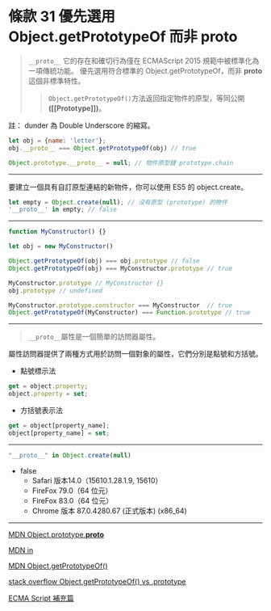 
# 條款 31 優先選用 Object.getPrototypeOf 而非 __proto__

>`__proto__` 它的存在和確切行為僅在 ECMAScript 2015 規範中被標準化為一項傳統功能。
優先選用符合標準的 Object.getPrototypeOf，而非 __proto__ 這個非標準特性。
>> `Object.getPrototypeOf()`方法返回指定物件的原型，等同公開 **([[Prototype]])**。

註： dunder 為 Double Underscore 的縮寫。

```javascript
let obj = {name: 'letter'};
obj.__proto__ === Object.getPrototypeOf(obj) // true
```
```javascript
Object.prototype.__proto__ = null; // 物件原型鏈 prototype.chain
```
---

要建立一個具有自訂原型連結的新物件，你可以使用 ES5 的 object.create。
```javascript
let empty = Object.create(null); // 沒有原型 (prototype) 的物件
'__proto__' in empty; // false
```

---

```javascript
function MyConstructor() {}

let obj = new MyConstructor()

Object.getPrototypeOf(obj) === obj.prototype // false
Object.getPrototypeOf(obj) === MyConstructor.prototype // true

MyConstructor.prototype // MyConstructor {}
obj.prototype // undefined

MyConstructor.prototype.constructor === MyConstructor  // true
Object.getPrototypeOf(MyConstructor) === Function.prototype // true
```
---

> `__proto__`屬性是一個簡單的訪問器屬性。

屬性訪問器提供了兩種方式用於訪問一個對象的屬性，它們分別是點號和方括號。

- 點號標示法
```javascript
get = object.property;
object.property = set;
```

- 方括號表示法
```javascript
get = object[property_name];
object[property_name] = set;
```

---

```javascript
"__proto__" in Object.create(null)
```

- false
  - Safari 版本14.0（15610.1.28.1.9, 15610）
  - FireFox 79.0（64 位元）
  - FireFox 83.0（64 位元）
  - Chrome 版本 87.0.4280.67 (正式版本) (x86_64)


---

[MDN Object.prototype.__proto__](https://developer.mozilla.org/zh-TW/docs/Web/JavaScript/Reference/Global_Objects/Object/proto)

[MDN in](https://developer.mozilla.org/en-US/docs/Web/JavaScript/Reference/Operators/in)

[MDN Object.getPrototypeOf()](https://developer.mozilla.org/zh-TW/docs/Web/JavaScript/Reference/Global_Objects/Object/getPrototypeOf)

[stack overflow Object.getPrototypeOf() vs .prototype
](https://stackoverflow.com/questions/38740610/object-getprototypeof-vs-prototype/38972040)

[ECMA Script 補充篇](https://read262.netlify.app/additional-ecmascript-features-for-web-browsers/additional-built-in-properties#sec-object.prototype.__proto__)

